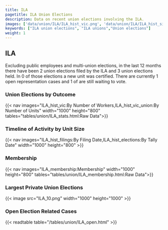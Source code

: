 ```yaml
---
title: ILA
pagetitle: ILA Union Elections
description: Data on recent union elections involving the ILA.
images: ['data/union/ILA/ILA_hist_vic.png', 'data/union/ILA/ILA_hist_size.png', 'data/union/ILA/ILA_10.png']
keywords: ["ILA union elections", "ILA unions","Union elections"]
weight: 1
---
```

##  ILA

Excluding public employees and multi-union elections, in the last 12 months there have been 2 union elections filed by the ILA and 3 union elections held. In 0 of those elections a new unit was certified. There are currently 1 open representation cases and 1 of are still waiting to vote.

### Union Elections by Outcome
{{< nav images="ILA_hist_vic:By Number of Workers,ILA_hist_vic_union:By Number of Units" width="1000" height="800" tables="tables/union/ILA_stats.html:Raw Data">}}

### Timeline of Activity by Unit Size
{{< nav images="ILA_hist_filings:By Filing Date,ILA_hist_elections:By Tally Date" width="1000" height="800" >}}

### Membership
{{< nav images="ILA_membership:Membership" width="1000" height="800" tables="tables/union/ILA_membership.html:Raw Data">}}

### Largest Private Union Elections
{{< image src="ILA_10.png" width="1000" height="1000"  >}}

### Open Election Related Cases
{{< readtable table="/tables/union/ILA_open.html" >}}

